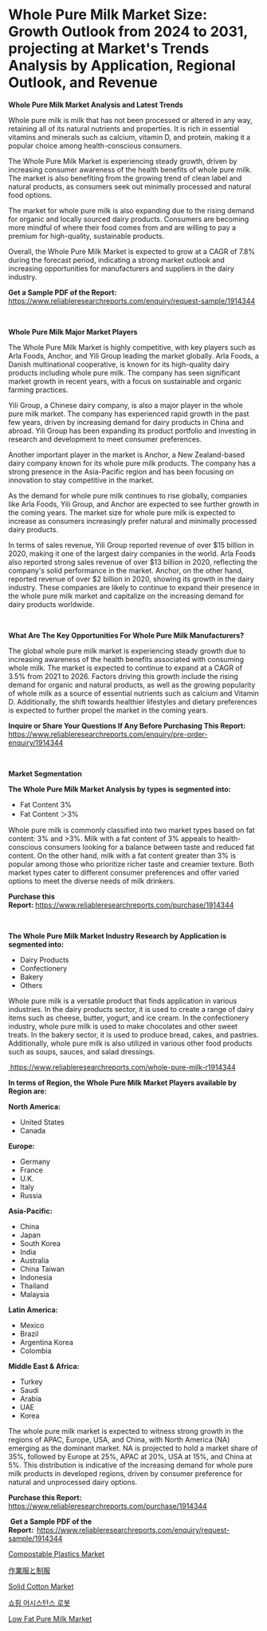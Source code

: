 <p><h1>Whole Pure Milk Market Size: Growth Outlook from 2024 to 2031, projecting at Market's Trends Analysis by Application, Regional Outlook, and Revenue</h1></p><p><strong>Whole Pure Milk Market Analysis and Latest Trends</strong></p>
<p><p>Whole pure milk is milk that has not been processed or altered in any way, retaining all of its natural nutrients and properties. It is rich in essential vitamins and minerals such as calcium, vitamin D, and protein, making it a popular choice among health-conscious consumers.</p><p>The Whole Pure Milk Market is experiencing steady growth, driven by increasing consumer awareness of the health benefits of whole pure milk. The market is also benefiting from the growing trend of clean label and natural products, as consumers seek out minimally processed and natural food options.</p><p>The market for whole pure milk is also expanding due to the rising demand for organic and locally sourced dairy products. Consumers are becoming more mindful of where their food comes from and are willing to pay a premium for high-quality, sustainable products.</p><p>Overall, the Whole Pure Milk Market is expected to grow at a CAGR of 7.8% during the forecast period, indicating a strong market outlook and increasing opportunities for manufacturers and suppliers in the dairy industry.</p></p>
<p><strong>Get a Sample PDF of the Report:&nbsp;</strong> <a href="https://www.reliableresearchreports.com/enquiry/request-sample/1914344">https://www.reliableresearchreports.com/enquiry/request-sample/1914344</a></p>
<p>&nbsp;</p>
<p><strong>Whole Pure Milk Major Market Players</strong></p>
<p><p>The Whole Pure Milk Market is highly competitive, with key players such as Arla Foods, Anchor, and Yili Group leading the market globally. Arla Foods, a Danish multinational cooperative, is known for its high-quality dairy products including whole pure milk. The company has seen significant market growth in recent years, with a focus on sustainable and organic farming practices.</p><p>Yili Group, a Chinese dairy company, is also a major player in the whole pure milk market. The company has experienced rapid growth in the past few years, driven by increasing demand for dairy products in China and abroad. Yili Group has been expanding its product portfolio and investing in research and development to meet consumer preferences.</p><p>Another important player in the market is Anchor, a New Zealand-based dairy company known for its whole pure milk products. The company has a strong presence in the Asia-Pacific region and has been focusing on innovation to stay competitive in the market.</p><p>As the demand for whole pure milk continues to rise globally, companies like Arla Foods, Yili Group, and Anchor are expected to see further growth in the coming years. The market size for whole pure milk is expected to increase as consumers increasingly prefer natural and minimally processed dairy products.</p><p>In terms of sales revenue, Yili Group reported revenue of over $15 billion in 2020, making it one of the largest dairy companies in the world. Arla Foods also reported strong sales revenue of over $13 billion in 2020, reflecting the company's solid performance in the market. Anchor, on the other hand, reported revenue of over $2 billion in 2020, showing its growth in the dairy industry. These companies are likely to continue to expand their presence in the whole pure milk market and capitalize on the increasing demand for dairy products worldwide.</p></p>
<p>&nbsp;</p>
<p><strong>What Are The Key Opportunities For Whole Pure Milk Manufacturers?</strong></p>
<p><p>The global whole pure milk market is experiencing steady growth due to increasing awareness of the health benefits associated with consuming whole milk. The market is expected to continue to expand at a CAGR of 3.5% from 2021 to 2026. Factors driving this growth include the rising demand for organic and natural products, as well as the growing popularity of whole milk as a source of essential nutrients such as calcium and Vitamin D. Additionally, the shift towards healthier lifestyles and dietary preferences is expected to further propel the market in the coming years.</p></p>
<p><strong>Inquire or Share Your Questions If Any Before Purchasing This Report:</strong> <a href="https://www.reliableresearchreports.com/enquiry/pre-order-enquiry/1914344">https://www.reliableresearchreports.com/enquiry/pre-order-enquiry/1914344</a></p>
<p>&nbsp;</p>
<p><strong>Market Segmentation</strong></p>
<p><strong>The Whole Pure Milk Market Analysis by types is segmented into:</strong></p>
<p><ul><li>Fat Content 3%</li><li>Fat Content ＞3%</li></ul></p>
<p><p>Whole pure milk is commonly classified into two market types based on fat content: 3% and >3%. Milk with a fat content of 3% appeals to health-conscious consumers looking for a balance between taste and reduced fat content. On the other hand, milk with a fat content greater than 3% is popular among those who prioritize richer taste and creamier texture. Both market types cater to different consumer preferences and offer varied options to meet the diverse needs of milk drinkers.</p></p>
<p><strong>Purchase this Report:&nbsp;</strong><a href="https://www.reliableresearchreports.com/purchase/1914344">https://www.reliableresearchreports.com/purchase/1914344</a></p>
<p>&nbsp;</p>
<p><strong>The Whole Pure Milk Market Industry Research by Application is segmented into:</strong></p>
<p><ul><li>Dairy Products</li><li>Confectionery</li><li>Bakery</li><li>Others</li></ul></p>
<p><p>Whole pure milk is a versatile product that finds application in various industries. In the dairy products sector, it is used to create a range of dairy items such as cheese, butter, yogurt, and ice cream. In the confectionery industry, whole pure milk is used to make chocolates and other sweet treats. In the bakery sector, it is used to produce bread, cakes, and pastries. Additionally, whole pure milk is also utilized in various other food products such as soups, sauces, and salad dressings.</p></p>
<p><a href="https://www.reliableresearchreports.com/whole-pure-milk-r1914344">&nbsp;https://www.reliableresearchreports.com/whole-pure-milk-r1914344</a></p>
<p><strong>In terms of Region, the Whole Pure Milk Market Players available by Region are:</strong></p>
<p>
    <p> <strong> North America: </strong>
        <ul>
            <li>United States</li>
            <li>Canada</li>
        </ul>
        </p> 
    <p> <strong> Europe: </strong>
        <ul>
            <li>Germany</li>
            <li>France</li>
            <li>U.K.</li>
            <li>Italy</li>
            <li>Russia</li>
        </ul>
        </p> 
    <p> <strong> Asia-Pacific: </strong>
        <ul>
            <li>China</li>
            <li>Japan</li>
            <li>South Korea</li>
            <li>India</li>
            <li>Australia</li>
            <li>China Taiwan</li>
            <li>Indonesia</li>
            <li>Thailand</li>
            <li>Malaysia</li>
        </ul>
        </p> 
    <p> <strong> Latin America: </strong>
        <ul>
            <li>Mexico</li>
            <li>Brazil</li>
            <li>Argentina Korea</li>
            <li>Colombia</li>
        </ul>
        </p> 
    <p> <strong> Middle East & Africa: </strong>
        <ul>
            <li>Turkey</li>
            <li>Saudi</li>
            <li>Arabia</li>
            <li>UAE</li>
            <li>Korea</li>
        </ul>
    </p>
    </p>
<p><p>The whole pure milk market is expected to witness strong growth in the regions of APAC, Europe, USA, and China, with North America (NA) emerging as the dominant market. NA is projected to hold a market share of 35%, followed by Europe at 25%, APAC at 20%, USA at 15%, and China at 5%. This distribution is indicative of the increasing demand for whole pure milk products in developed regions, driven by consumer preference for natural and unprocessed dairy options.</p></p>
<p><strong>Purchase this Report: </strong><a href="https://www.reliableresearchreports.com/purchase/1914344">https://www.reliableresearchreports.com/purchase/1914344</a></p>
<p>&nbsp;<strong>Get a Sample PDF of the Report:&nbsp;&nbsp;</strong><a href="https://www.reliableresearchreports.com/enquiry/request-sample/1914344">https://www.reliableresearchreports.com/enquiry/request-sample/1914344</a></p>
<p><strong></strong></p>
<p><p><a href="https://issuu.com/reportprime-2/docs/compostable-plastics-market-size-2030.pptx">Compostable Plastics Market</a></p><p><a href="https://github.com/avbqbctihcbe2/Market-Research-Report-List-1/blob/main/285614619880.md">作業服と制服</a></p><p><a href="https://issuu.com/reportprime-2/docs/solid-cotton-market-size-2030.pptx">Solid Cotton Market</a></p><p><a href="https://github.com/hzumrdvas204296/Market-Research-Report-List-1/blob/main/116032618251.md">쇼핑 어시스턴스 로봇</a></p><p><a href="https://github.com/dimitrishawkinswaynenp91rgz/Market-Research-Report-List-2/blob/main/low-fat-pure-milk-market.md">Low Fat Pure Milk Market</a></p></p>